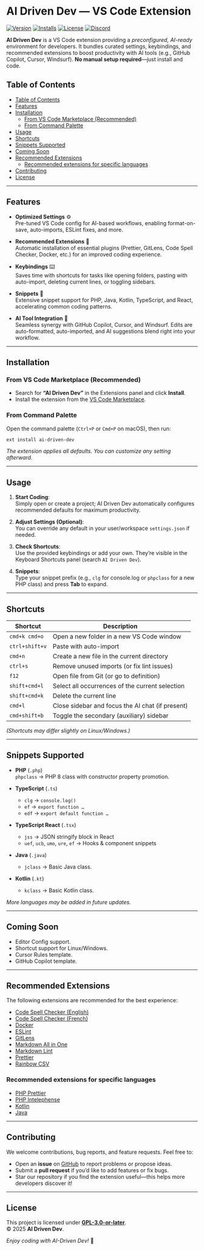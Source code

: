 # AI Driven Dev — VS Code Extension

[![Version](https://img.shields.io/visual-studio-marketplace/v/AI-Driven-Dev.ai-driven-dev)](https://marketplace.visualstudio.com/items?itemName=AI-Driven-Dev.ai-driven-dev)
[![Installs](https://img.shields.io/visual-studio-marketplace/i/AI-Driven-Dev.ai-driven-dev)](https://marketplace.visualstudio.com/items?itemName=AI-Driven-Dev.ai-driven-dev)
[![License](https://img.shields.io/badge/license-GPL--3.0--or--later-blue)](LICENSE.txt)
[![Discord](https://img.shields.io/discord/1234567890?color=7289DA&label=Discord&logo=discord&logoColor=white)](https://discord.gg/ai-driven-dev)

**AI Driven Dev** is a VS Code extension providing a _preconfigured, AI-ready_ environment for developers. It bundles curated settings, keybindings, and recommended extensions to boost productivity with AI tools (e.g., GitHub Copilot, Cursor, Windsurf). **No manual setup required**—just install and code.

## Table of Contents

- [Table of Contents](#table-of-contents)
- [Features](#features)
- [Installation](#installation)
  - [From VS Code Marketplace (Recommended)](#from-vs-code-marketplace-recommended)
  - [From Command Palette](#from-command-palette)
- [Usage](#usage)
- [Shortcuts](#shortcuts)
- [Snippets Supported](#snippets-supported)
- [Coming Soon](#coming-soon)
- [Recommended Extensions](#recommended-extensions)
  - [Recommended extensions for specific languages](#recommended-extensions-for-specific-languages)
- [Contributing](#contributing)
- [License](#license)

---

## Features

- **Optimized Settings** ⚙️  
  Pre-tuned VS Code config for AI-based workflows, enabling format-on-save, auto-imports, ESLint fixes, and more.
  
- **Recommended Extensions** 🧩  
  Automatic installation of essential plugins (Prettier, GitLens, Code Spell Checker, Docker, etc.) for an improved coding experience.
  
- **Keybindings** ⌨️  
  Saves time with shortcuts for tasks like opening folders, pasting with auto-import, deleting current lines, or toggling sidebars.
  
- **Snippets** 📝  
  Extensive snippet support for PHP, Java, Kotlin, TypeScript, and React, accelerating common coding patterns.
  
- **AI Tool Integration** 🤖  
  Seamless synergy with GitHub Copilot, Cursor, and Windsurf. Edits are auto-formatted, auto-imported, and AI suggestions blend right into your workflow.

---

## Installation

### From VS Code Marketplace (Recommended)

- Search for **“AI Driven Dev”** in the Extensions panel and click **Install**.
- Install the extension from the [VS Code Marketplace](https://marketplace.visualstudio.com/items?itemName=AI-Driven-Dev.ai-driven-dev).

### From Command Palette

Open the command palette (`Ctrl+P` or `Cmd+P` on macOS), then run:

```sh
ext install ai-driven-dev
```

_The extension applies all defaults. You can customize any setting afterward._

---

## Usage

1. **Start Coding**:  
   Simply open or create a project; AI Driven Dev automatically configures recommended defaults for maximum productivity.

2. **Adjust Settings (Optional)**:  
   You can override any default in your user/workspace `settings.json` if needed.

3. **Check Shortcuts**:  
   Use the provided keybindings or add your own. They’re visible in the Keyboard Shortcuts panel (search `AI Driven Dev`).

4. **Snippets**:  
   Type your snippet prefix (e.g., `clg` for console.log or `phpclass` for a new PHP class) and press **Tab** to expand.

---

## Shortcuts

| Shortcut          | Description                                      |
|-------------------|--------------------------------------------------|
| `cmd+k cmd+o`     | Open a new folder in a new VS Code window        |
| `ctrl+shift+v`    | Paste with auto-import                           |
| `cmd+n`           | Create a new file in the current directory       |
| `ctrl+s`          | Remove unused imports (or fix lint issues)       |
| `f12`             | Open file from Git (or go to definition)         |
| `shift+cmd+l`     | Select all occurrences of the current selection  |
| `shift+cmd+k`     | Delete the current line                          |
| `cmd+l`           | Close sidebar and focus the AI chat (if present) |
| `cmd+shift+b`     | Toggle the secondary (auxiliary) sidebar         |

_(Shortcuts may differ slightly on Linux/Windows.)_

---

## Snippets Supported

- **PHP** (`.php`)  
  `phpclass` → PHP 8 class with constructor property promotion.
  
- **TypeScript** (`.ts`)  
  - `clg` → `console.log()`
  - `ef` → `export function …`
  - `edf` → `export default function …`

- **TypeScript React** (`.tsx`)  
  - `jss` → JSON stringify block in React  
  - `uef`, `ucb`, `umo`, `ure`, `ef` → Hooks & component snippets

- **Java** (`.java`)  
  - `jclass` → Basic Java class.

- **Kotlin** (`.kt`)  
  - `kclass` → Basic Kotlin class.

_More languages may be added in future updates._

---

## Coming Soon

- Editor Config support.
- Shortcut support for Linux/Windows.
- Cursor Rules template.
- GitHub Copilot template.

---

## Recommended Extensions

The following extensions are recommended for the best experience:

- [Code Spell Checker (English)](https://marketplace.visualstudio.com/items?itemName=streetsidesoftware.code-spell-checker)
- [Code Spell Checker (French)](https://marketplace.visualstudio.com/items?itemName=streetsidesoftware.code-spell-checker-french)
- [Docker](https://marketplace.visualstudio.com/items?itemName=ms-azuretools.vscode-docker)
- [ESLint](https://marketplace.visualstudio.com/items?itemName=dbaeumer.vscode-eslint)
- [GitLens](https://marketplace.visualstudio.com/items?itemName=eamodio.gitlens)
- [Markdown All in One](https://marketplace.visualstudio.com/items?itemName=yzhang.markdown-all-in-one)
- [Markdown Lint](https://marketplace.visualstudio.com/items?itemName=davidanson.vscode-markdownlint)
- [Prettier](https://marketplace.visualstudio.com/items?itemName=esbenp.prettier-vscode)
- [Rainbow CSV](https://marketplace.visualstudio.com/items?itemName=mechatroner.rainbow-csv)

### Recommended extensions for specific languages

- [PHP Prettier](https://github.com/prettier/plugin-php)
- [PHP Intelephense](https://marketplace.visualstudio.com/items?itemName=bmewburn.vscode-intelephense-client)
- [Kotlin](https://marketplace.visualstudio.com/items?itemName=fwcd.kotlin)
- [Java](https://marketplace.visualstudio.com/items?itemName=Oracle.oracle-java)

---

## Contributing

We welcome contributions, bug reports, and feature requests. Feel free to:

- Open an **issue** on [GitHub](https://github.com/ai-driven-dev/vscode/issues) to report problems or propose ideas.
- Submit a **pull request** if you’d like to add features or fix bugs.
- Star our repository if you find the extension useful—this helps more developers discover it!

---

## License

This project is licensed under [**GPL-3.0-or-later**](LICENSE.txt).  
© 2025 **AI Driven Dev**.

_Enjoy coding with AI-Driven Dev!_ 🚀
